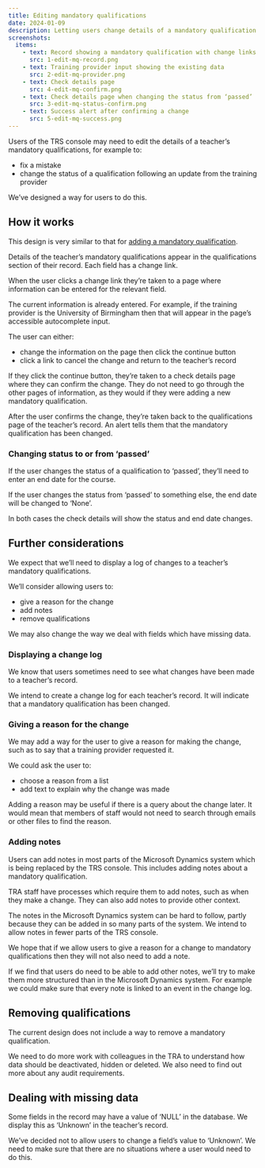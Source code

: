 ```yaml
---
title: Editing mandatory qualifications
date: 2024-01-09
description: Letting users change details of a mandatory qualification for teaching pupils with sensory impairments.
screenshots:
  items:
    - text: Record showing a mandatory qualification with change links for each field
      src: 1-edit-mq-record.png
    - text: Training provider input showing the existing data
      src: 2-edit-mq-provider.png
    - text: Check details page
      src: 4-edit-mq-confirm.png
    - text: Check details page when changing the status from ‘passed’
      src: 3-edit-mq-status-confirm.png
    - text: Success alert after confirming a change
      src: 5-edit-mq-success.png
---
```


Users of the TRS console may need to edit the details of a teacher’s mandatory qualifications, for example to:

- fix a mistake
- change the status of a qualification following an update from the training provider

We’ve designed a way for users to do this.

## How it works

This design is very similar to that for [adding a mandatory qualification](/trs-console/adding-mandatory-qualifications).

Details of the teacher’s mandatory qualifications appear in the qualifications section of their record. Each field has a change link.

When the user clicks a change link they’re taken to a page where information can be entered for the relevant field.

The current information is already entered. For example, if the training provider is the University of Birmingham then that will appear in the page’s accessible autocomplete input.

The user can either:

- change the information on the page then click the continue button
- click a link to cancel the change and return to the teacher’s record

If they click the continue button, they’re taken to a check details page where they can confirm the change. They do not need to go through the other pages of information, as they would if they were adding a new mandatory qualification.

After the user confirms the change, they’re taken back to the qualifications page of the teacher’s record. An alert tells them that the mandatory qualification has been changed.

### Changing status to or from ‘passed’

If the user changes the status of a qualification to ‘passed’, they’ll need to enter an end date for the course.

If the user changes the status from ‘passed’ to something else, the end date will be changed to ‘None’.

In both cases the check details will show the status and end date changes.

## Further considerations

We expect that we’ll need to display a log of changes to a teacher’s mandatory qualifications.

We’ll consider allowing users to:

- give a reason for the change
- add notes
- remove qualifications

We may also change the way we deal with fields which have missing data.

### Displaying a change log

We know that users sometimes need to see what changes have been made to a teacher’s record.

We intend to create a change log for each teacher’s record. It will indicate that a mandatory qualification has been changed.

### Giving a reason for the change

We may add a way for the user to give a reason for making the change, such as to say that a training provider requested it.

We could ask the user to:

- choose a reason from a list
- add text to explain why the change was made

Adding a reason may be useful if there is a query about the change later. It would mean that members of staff would not need to search through emails or other files to find the reason.

### Adding notes

Users can add notes in most parts of the Microsoft Dynamics system which is being replaced by the TRS console. This includes adding notes about a mandatory qualification.

TRA staff have processes which require them to add notes, such as when they make a change. They can also add notes to provide other context.

The notes in the Microsoft Dynamics system can be hard to follow, partly because they can be added in so many parts of the system. We intend to allow notes in fewer parts of the TRS console.

We hope that if we allow users to give a reason for a change to mandatory qualifications then they will not also need to add a note.

If we find that users do need to be able to add other notes, we’ll try to make them more structured than in the Microsoft Dynamics system. For example we could make sure that every note is linked to an event in the change log.

## Removing qualifications

The current design does not include a way to remove a mandatory qualification.

We need to do more work with colleagues in the TRA to understand how data should be deactivated, hidden or deleted. We also need to find out more about any audit requirements.

## Dealing with missing data

Some fields in the record may have a value of ‘NULL’ in the database. We display this as ‘Unknown’ in the teacher’s record.

We’ve decided not to allow users to change a field’s value to ‘Unknown’. We need to make sure that there are no situations where a user would need to do this.
